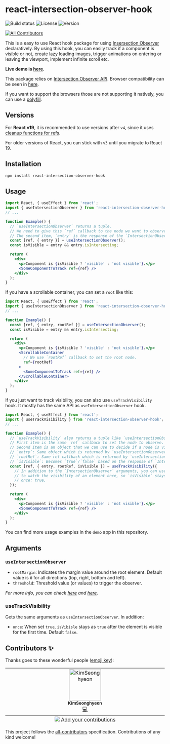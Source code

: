 # react-intersection-observer-hook

![Build status](https://img.shields.io/github/actions/workflow/status/onderonur/react-intersection-observer-hook/quality.yml)
![License](https://img.shields.io/npm/l/react-intersection-observer-hook)
![Version](https://img.shields.io/npm/v/react-intersection-observer-hook)

<!-- ALL-CONTRIBUTORS-BADGE:START - Do not remove or modify this section -->

[![All Contributors](https://img.shields.io/badge/all_contributors-1-orange.svg?style=flat-square)](#contributors-)

<!-- ALL-CONTRIBUTORS-BADGE:END -->

This is a easy to use React hook package for using [Insersection Observer](https://developer.mozilla.org/en-US/docs/Web/API/Intersection_Observer_API) declaratively. By using this hook, you can easily track if a component is visible or not, create lazy loading images, trigger animations on entering or leaving the viewport, implement infinite scroll etc.

**Live demo is [here](https://onderonur.github.io/react-intersection-observer-hook).**

This package relies on [Intersection Observer API](https://developer.mozilla.org/en-US/docs/Web/API/Intersection_Observer_API). Browser compatibility can be seen in [here](https://caniuse.com/#feat=intersectionobserver).

If you want to support the browsers those are not supporting it natively, you can use a [polyfill](https://www.npmjs.com/package/intersection-observer).

## Versions

For **React v19**, it is recommended to use versions after `v4`, since it uses [cleanup functions for refs](https://react.dev/blog/2024/12/05/react-19#cleanup-functions-for-refs).

For older versions of React, you can stick with `v3` until you migrate to React 19.

## Installation

```sh
npm install react-intersection-observer-hook
```

## Usage

```jsx
import React, { useEffect } from 'react';
import { useIntersectionObserver } from 'react-intersection-observer-hook';
// ...

function Example() {
  // `useIntersectionObserver` returns a tuple.
  // We need to give this `ref` callback to the node we want to observe.
  // The second item, `entry` is the response of the `IntersectionObserver` instance.
  const [ref, { entry }] = useIntersectionObserver();
  const isVisible = entry && entry.isIntersecting;

  return (
    <div>
      <p>Component is {isVisible ? 'visible' : 'not visible'}.</p>
      <SomeComponentToTrack ref={ref} />
    </div>
  );
}
```

If you have a scrollable container, you can set a `root` like this:

```jsx
import React, { useEffect } from 'react';
import { useIntersectionObserver } from 'react-intersection-observer-hook';
// ...

function Example() {
  const [ref, { entry, rootRef }] = useIntersectionObserver();
  const isVisible = entry && entry.isIntersecting;

  return (
    <div>
      <p>Component is {isVisible ? 'visible' : 'not visible'}.</p>
      <ScrollableContainer
        // We use `rootRef` callback to set the root node.
        ref={rootRef}
      >
        <SomeComponentToTrack ref={ref} />
      </ScrollableContainer>
    </div>
  );
}
```

If you just want to track visibility, you can also use `useTrackVisibility` hook. It mostly has the same API as `useIntersectionObserver` hook.

```jsx
import React, { useEffect } from 'react';
import { useTrackVisibility } from 'react-intersection-observer-hook';
// ...

function Example() {
  // `useTrackVisibility` also returns a tuple like `useIntersectionObserver`.
  // First item is the same `ref` callback to set the node to observe.
  // Second item is an object that we can use to decide if a node is visible.
  // `entry`: Same object which is returned by `useIntersectionObserver`.
  // `rootRef`: Same ref callback which is returned by `useIntersectionObserver`.
  // `isVisible`: Becomes `true`/`false` based on the response of `IntersectionObserver`.
  const [ref, { entry, rootRef, isVisible }] = useTrackVisibility({
    // In addition to the `IntersectionObserver` arguments, you can use `once` flag
    // to watch the visibility of an element once, so `isVisible` stays `true` after the element is visible for the first time.
    // once: true,
  });

  return (
    <div>
      <p>Component is {isVisible ? 'visible' : 'not visible'}.</p>
      <SomeComponentToTrack ref={ref} />
    </div>
  );
}
```

You can find more usage examples in the `demo` app in this repository.

## Arguments

### `useIntersectionObserver`

- `rootMargin`: Indicates the margin value around the root element. Default value is `0` for all directions (top, right, bottom and left).
- `threshold`: Threshold value (or values) to trigger the observer.

_For more info, you can check [here](https://developers.google.com/web/updates/2016/04/intersectionobserver) and [here](https://developer.mozilla.org/en-US/docs/Web/API/Intersection_Observer_API)._

### useTrackVisibility

Gets the same arguments as `useIntersectionObserver`. In addition:

- `once`: When set `true`, `isVibisle` stays as `true` after the element is visible for the first time. Default `false`.

## Contributors ✨

Thanks goes to these wonderful people ([emoji key](https://allcontributors.org/docs/en/emoji-key)):

<!-- ALL-CONTRIBUTORS-LIST:START - Do not remove or modify this section -->
<!-- prettier-ignore-start -->
<!-- markdownlint-disable -->
<table>
  <tbody>
    <tr>
      <td align="center" valign="top" width="14.28%"><a href="https://seonghyeonkimm.github.io/"><img src="https://avatars.githubusercontent.com/u/13966404?v=4?s=100" width="100px;" alt="KimSeonghyeon"/><br /><sub><b>KimSeonghyeon</b></sub></a><br /><a href="https://github.com/onderonur/react-intersection-observer-hook/commits?author=seonghyeonkimm" title="Code">💻</a></td>
    </tr>
  </tbody>
  <tfoot>
    <tr>
      <td align="center" size="13px" colspan="7">
        <img src="https://raw.githubusercontent.com/all-contributors/all-contributors-cli/1b8533af435da9854653492b1327a23a4dbd0a10/assets/logo-small.svg">
          <a href="https://all-contributors.js.org/docs/en/bot/usage">Add your contributions</a>
        </img>
      </td>
    </tr>
  </tfoot>
</table>

<!-- markdownlint-restore -->
<!-- prettier-ignore-end -->

<!-- ALL-CONTRIBUTORS-LIST:END -->

This project follows the [all-contributors](https://github.com/all-contributors/all-contributors) specification. Contributions of any kind welcome!

